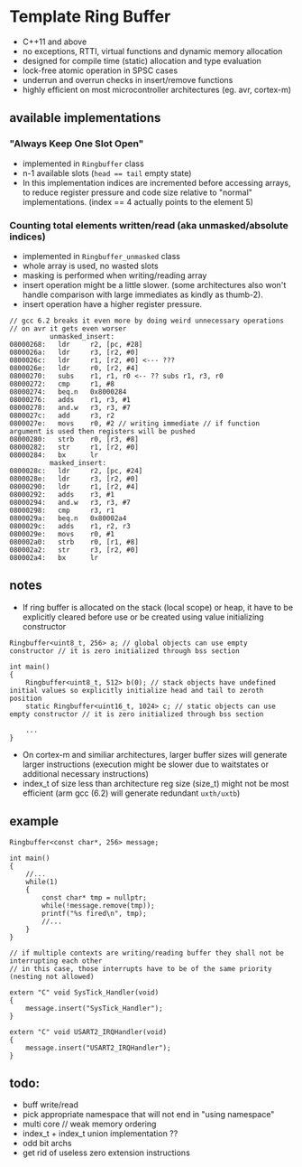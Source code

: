 # Template Ring Buffer

- C++11 and above
- no exceptions, RTTI, virtual functions and dynamic memory allocation
- designed for compile time (static) allocation and type evaluation
- lock-free atomic operation in SPSC cases
- underrun and overrun checks in insert/remove functions
- highly efficient on most microcontroller architectures (eg. avr, cortex-m)

## available implementations

### "Always Keep One Slot Open"

- implemented in `Ringbuffer` class
- n-1 available slots (`head == tail` empty state)
- In this implementation indices are incremented before accessing arrays, to reduce register pressure and code size relative to "normal" implementations.
(index == 4 actually points to the element 5)

### Counting total elements written/read (aka unmasked/absolute indices)

- implemented in `Ringbuffer_unmasked` class
- whole array is used, no wasted slots
- masking is performed when writing/reading array
- insert operation might be a little slower. (some architectures also won't handle comparison with large immediates as kindly as thumb-2).
- insert operation have a higher register pressure.

```
// gcc 6.2 breaks it even more by doing weird unnecessary operations
// on avr it gets even worser
          unmasked_insert:
08000268:   ldr     r2, [pc, #28]
0800026a:   ldr     r3, [r2, #0]
0800026c:   ldr     r1, [r2, #0] <--- ???
0800026e:   ldr     r0, [r2, #4]
08000270:   subs    r1, r1, r0 <-- ?? subs r1, r3, r0
08000272:   cmp     r1, #8
08000274:   beq.n   0x8000284
08000276:   adds    r1, r3, #1
08000278:   and.w   r3, r3, #7
0800027c:   add     r3, r2
0800027e:   movs    r0, #2 // writing immediate // if function argument is used then registers will be pushed
08000280:   strb    r0, [r3, #8]
08000282:   str     r1, [r2, #0]
08000284:   bx      lr
          masked_insert:
0800028c:   ldr     r2, [pc, #24]
0800028e:   ldr     r3, [r2, #0]
08000290:   ldr     r1, [r2, #4]
08000292:   adds    r3, #1
08000294:   and.w   r3, r3, #7
08000298:   cmp     r3, r1
0800029a:   beq.n   0x80002a4
0800029c:   adds    r1, r2, r3
0800029e:   movs    r0, #1
080002a0:   strb    r0, [r1, #8]
080002a2:   str     r3, [r2, #0]
080002a4:   bx      lr
```

## notes

- If ring buffer is allocated on the stack (local scope) or heap, it have to be explicitly cleared before use or be created using value initializing constructor

```
Ringbuffer<uint8_t, 256> a; // global objects can use empty constructor // it is zero initialized through bss section

int main()
{
	Ringbuffer<uint8_t, 512> b(0); // stack objects have undefined initial values so explicitly initialize head and tail to zeroth position
	static Ringbuffer<uint16_t, 1024> c; // static objects can use empty constructor // it is zero initialized through bss section
	
	...
}
```

- On cortex-m and similiar architectures, larger buffer sizes will generate larger instructions (execution might be slower due to waitstates or additional necessary instructions)
- index_t of size less than architecture reg size (size_t) might not be most efficient (arm gcc (6.2) will generate redundant `uxth/uxtb`)

## example

```
Ringbuffer<const char*, 256> message;

int main()
{
	//...
	while(1)
	{
		const char* tmp = nullptr;
		while(!message.remove(tmp));
		printf("%s fired\n", tmp);
		//...
	}
}

// if multiple contexts are writing/reading buffer they shall not be interrupting each other 
// in this case, those interrupts have to be of the same priority (nesting not allowed) 

extern "C" void SysTick_Handler(void)
{
	message.insert("SysTick_Handler");
}

extern "C" void USART2_IRQHandler(void)
{
	message.insert("USART2_IRQHandler");
}
```

## todo:
- buff write/read
- pick appropriate namespace that will not end in "using namespace"
- multi core // weak memory ordering
- index_t + index_t union implementation ??
- odd bit archs
- get rid of useless zero extension instructions